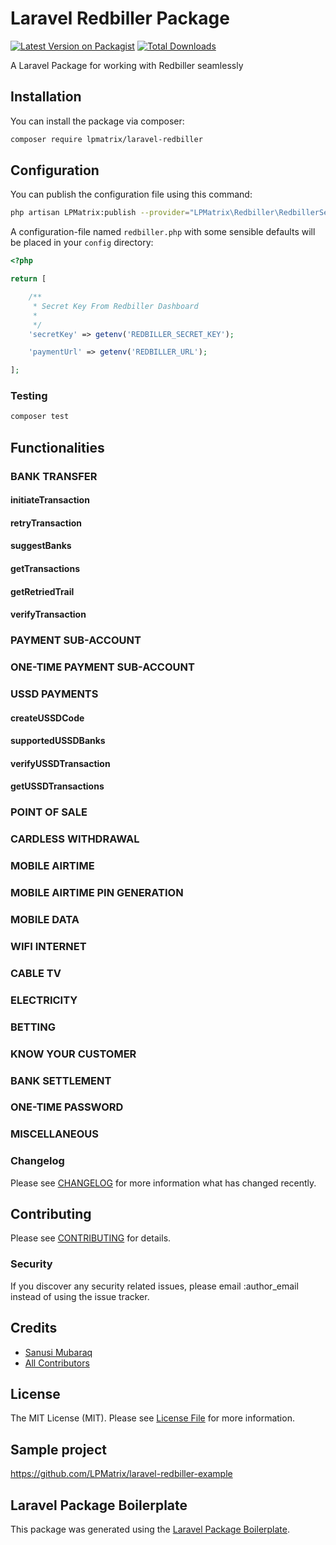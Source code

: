 # Laravel Redbiller Package

[![Latest Version on Packagist](https://img.shields.io/packagist/v/LPMatrix/laravel-redbiller.svg?style=flat-square)](https://packagist.org/packages/LPMatrix/laravel-redbiller)
[![Total Downloads](https://img.shields.io/packagist/dt/LPMatrix/laravel-redbiller.svg?style=flat-square)](https://packagist.org/packages/LPMatrix/laravel-redbiller)

A Laravel Package for working with Redbiller seamlessly

## Installation

You can install the package via composer:

```bash
composer require lpmatrix/laravel-redbiller
```

## Configuration

You can publish the configuration file using this command:

```bash
php artisan LPMatrix:publish --provider="LPMatrix\Redbiller\RedbillerServiceProvider"
```

A configuration-file named `redbiller.php` with some sensible defaults will be placed in your `config` directory:

```php
<?php

return [

    /**
     * Secret Key From Redbiller Dashboard
     *
     */
    'secretKey' => getenv('REDBILLER_SECRET_KEY');

    'paymentUrl' => getenv('REDBILLER_URL');

];
```

### Testing

```bash
composer test
```

## Functionalities

### BANK TRANSFER
#### initiateTransaction
#### retryTransaction
#### suggestBanks
#### getTransactions
#### getRetriedTrail
#### verifyTransaction

### PAYMENT SUB-ACCOUNT
### ONE-TIME PAYMENT SUB-ACCOUNT
### USSD PAYMENTS
#### createUSSDCode
#### supportedUSSDBanks
#### verifyUSSDTransaction
#### getUSSDTransactions

### POINT OF SALE
### CARDLESS WITHDRAWAL
### MOBILE AIRTIME
### MOBILE AIRTIME PIN GENERATION
### MOBILE DATA
### WIFI INTERNET
### CABLE TV
### ELECTRICITY
### BETTING
### KNOW YOUR CUSTOMER
### BANK SETTLEMENT
### ONE-TIME PASSWORD
### MISCELLANEOUS

### Changelog

Please see [CHANGELOG](CHANGELOG.md) for more information what has changed recently.

## Contributing

Please see [CONTRIBUTING](CONTRIBUTING.md) for details.

### Security

If you discover any security related issues, please email :author_email instead of using the issue tracker.

## Credits

-   [Sanusi Mubaraq](https://github.com/LPMatrix)
-   [All Contributors](../../contributors)

## License

The MIT License (MIT). Please see [License File](LICENSE.md) for more information.

## Sample project
https://github.com/LPMatrix/laravel-redbiller-example

## Laravel Package Boilerplate

This package was generated using the [Laravel Package Boilerplate](https://laravelpackageboilerplate.com).
